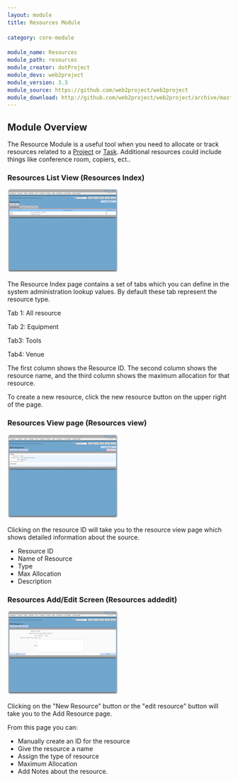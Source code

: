```yaml
---
layout: module
title: Resources Module

category: core-module

module_name: Resources
module_path: resources
module_creator: dotProject
module_devs: web2project
module_version: 3.3
module_source: https://github.com/web2project/web2project
module_download: http://github.com/web2project/web2project/archive/master.zip
---
```


## Module Overview

The Resource Module is a useful tool when you need to allocate or track resources related to a [Project](/modules/projects.html) or [Task](/modules/tasks.html). Additional resources could include things like conference room, copiers, ect..

### Resources List View (Resources Index)

<a href="/assets/docs/resources/index.png"><img src="/assets/docs/resources/thumb-index.png" /></a>

The Resource Index page contains a set of tabs which you can define in the system administration lookup values. By default these tab represent the resource type.

Tab 1: All resource

Tab 2: Equipment

Tab3: Tools

Tab4: Venue

The first column shows the Resource ID. The second column shows the resource name, and the third column shows the maximum allocation for that resource.

To create a new resource, click the new resource button on the upper right of the page.

### Resources View page (Resources view)

<a href="/assets/docs/resources/view.png"><img src="/assets/docs/resources/thumb-view.png" /></a>

Clicking on the resource ID will take you to the resource view page which shows detailed information about the source.

* Resource ID
* Name of Resource
* Type
* Max Allocation
* Description

### Resources Add/Edit Screen (Resources addedit)

<a href="/assets/docs/resources/addedit.png"><img src="/assets/docs/resources/thumb-addedit.png" /></a>

Clicking on the "New Resource" button or the "edit resource" button will take you to the Add Resource page.

From this page you can:

* Manually create an ID for the resource
* Give the resource a name
* Assign the type of resource
* Maximum Allocation
* Add Notes about the resource.